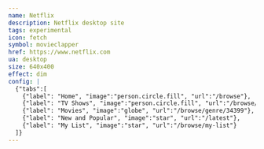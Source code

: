 ```yaml
---
name: Netflix
description: Netflix desktop site
tags: experimental
icon: fetch 
symbol: movieclapper
href: https://www.netflix.com
ua: desktop
size: 640x400
effect: dim
config: |
  {"tabs":[
    {"label": "Home", "image":"person.circle.fill", "url":"/browse"},
    {"label": "TV Shows", "image":"person.circle.fill", "url":"/browse/genre/83"},
    {"label": "Movies", "image":"globe", "url":"/browse/genre/34399"},
    {"label": "New and Popular", "image":"star", "url":"/latest"},
    {"label": "My List", "image":"star", "url":"/browse/my-list"}
  ]}
---
```

